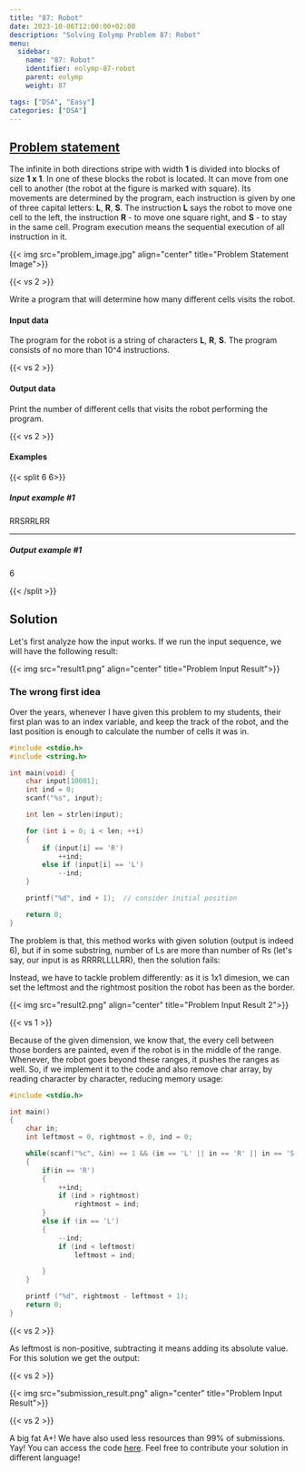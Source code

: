 ```yaml
---
title: "87: Robot"
date: 2023-10-06T12:00:00+02:00
description: "Solving Eolymp Problem 87: Robot"
menu:
  sidebar:
    name: "87: Robot"
    identifier: eolymp-87-robot
    parent: eolymp
    weight: 87

tags: ["DSA", "Easy"]
categories: ["DSA"]
---
```



## [Problem statement](https://www.eolymp.com/en/problems/87)

The infinite in both directions stripe with width **1** is divided into blocks of size **1 x 1**. In one of these blocks the robot is located. It can move from one cell to another (the robot at the figure is marked with square). Its movements are determined by the program, each instruction is given by one of three capital letters: **L**, **R**, **S**. The instruction **L** says the robot to move one cell to the left, the instruction **R** - to move one square right, and **S** - to stay in the same cell. Program execution means the sequential execution of all instruction in it.

{{< img src="problem_image.jpg" align="center" title="Problem Statement Image">}}

{{< vs 2 >}}

Write a program that will determine how many different cells visits the robot.

#### Input data

The program for the robot is a string of characters **L**, **R**, **S**. The program consists of no more than 10^4 instructions.

{{< vs 2 >}}

#### Output data

Print the number of different cells that visits the robot performing the program.

{{< vs 2 >}}

#### Examples

{{< split 6 6>}}

##### Input example #1

RRSRRLRR

---

##### Output example #1

6

{{< /split >}}

## Solution

Let's first analyze how the input works. If we run the input sequence, we will have the following result:

{{< img src="result1.png" align="center" title="Problem Input Result">}}

### The wrong first idea

Over the years, whenever I have given this problem to my students, their first plan was to an index variable, and keep the track of the robot, and the last position is enough to calculate the number of cells it was in.

```C
#include <stdio.h>
#include <string.h>

int main(void) {
    char input[10001];
    int ind = 0;
    scanf("%s", input);

    int len = strlen(input);

    for (int i = 0; i < len; ++i)
    {
        if (input[i] == 'R')
            ++ind;
        else if (input[i] == 'L')
            --ind;
    }

    printf("%d", ind + 1);  // consider initial position

    return 0;
}
```

The problem is that, this method works with given solution (output is indeed 6), but if in some substring, number of Ls are more than number of Rs (let's say, our input is as RRRRLLLLRR), then the solution fails:

<!-- IMAGE HERE FOR CASES -->

Instead, we have to tackle problem differently: as it is 1x1 dimesion, we can set the leftmost and the rightmost position the robot has been as the border.

{{< img src="result2.png" align="center" title="Problem Input Result 2">}}

{{< vs 1 >}}

Because of the given dimension, we know that, the every cell between those borders are painted, even if the robot is in the middle of the range. Whenever, the robot goes beyond these ranges, it pushes the ranges as well. So, if we implement it to the code and also remove char array, by reading character by character, reducing memory usage:

```C
#include <stdio.h>

int main()
{
    char in;
    int leftmost = 0, rightmost = 0, ind = 0;

    while(scanf("%c", &in) == 1 && (in == 'L' || in == 'R' || in == 'S'))
    {
        if(in == 'R')
        {
            ++ind;
            if (ind > rightmost)
                rightmost = ind;
        }
        else if (in == 'L')
        {
            --ind;
            if (ind < leftmost)
                leftmost = ind;

        }
    }

    printf ("%d", rightmost - leftmost + 1);
    return 0;
}
```

{{< vs 2 >}}

As leftmost is non-positive, subtracting it means adding its absolute value. For this solution we get the output:

{{< vs 2 >}}

{{< img src="submission_result.png" align="center" title="Problem Input Result">}}

{{< vs 2 >}}

A big fat A+! We have also used less resources than 99% of submissions. Yay! You can access the code [here](https://github.com/Miradils-Blog/dsa-problems-and-solutions/tree/main/eolymp/87-robot). Feel free to contribute your solution in different language!
